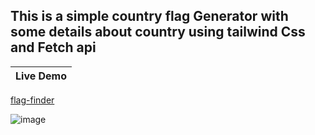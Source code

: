 <h2>This is a simple country flag Generator with some details about country using tailwind Css and Fetch api </h2>

Live Demo                                           |
| :-: |  
[flag-finder](https://kreation-flagfinder.netlify.app/ "flag-app")

![image](https://user-images.githubusercontent.com/88552860/208573412-d26fc5fe-47e5-47fe-a39d-7fa08ead986f.png)


